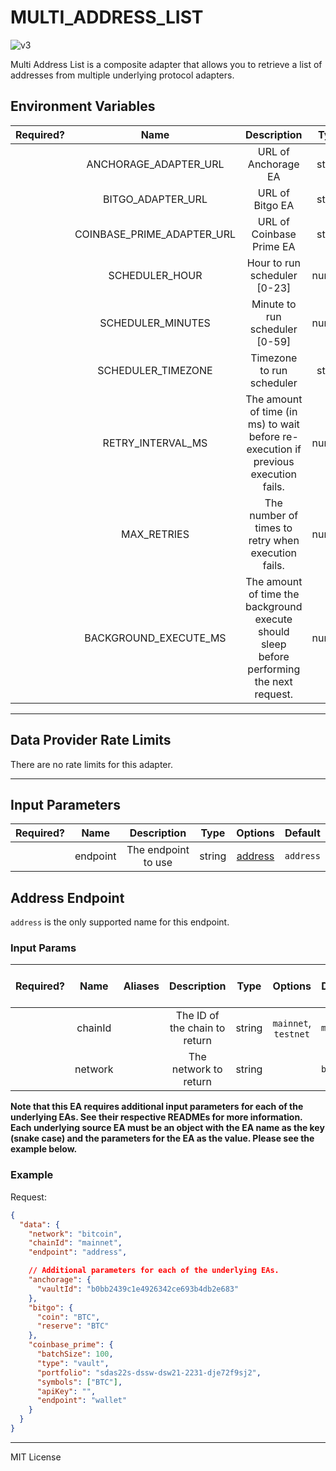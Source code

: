 # MULTI_ADDRESS_LIST

![v3](https://img.shields.io/badge/framework%20version-v3-blueviolet)

Multi Address List is a composite adapter that allows you to retrieve a list of addresses from multiple underlying protocol adapters.

## Environment Variables

| Required? |            Name            |                                        Description                                         |  Type  | Options |      Default       |
| :-------: | :------------------------: | :----------------------------------------------------------------------------------------: | :----: | :-----: | :----------------: |
|           |   ANCHORAGE_ADAPTER_URL    |                                    URL of Anchorage EA                                     | string |         |                    |
|           |     BITGO_ADAPTER_URL      |                                      URL of Bitgo EA                                       | string |         |                    |
|           | COINBASE_PRIME_ADAPTER_URL |                                  URL of Coinbase Prime EA                                  | string |         |                    |
|           |       SCHEDULER_HOUR       |                                Hour to run scheduler [0-23]                                | number |         |        `17`        |
|           |     SCHEDULER_MINUTES      |                               Minute to run scheduler [0-59]                               | number |         |        `1`         |
|           |     SCHEDULER_TIMEZONE     |                                 Timezone to run scheduler                                  | string |         | `America/New_York` |
|           |     RETRY_INTERVAL_MS      |    The amount of time (in ms) to wait before re-execution if previous execution fails.     | number |         |      `60000`       |
|           |        MAX_RETRIES         |                     The number of times to retry when execution fails.                     | number |         |        `5`         |
|           |   BACKGROUND_EXECUTE_MS    | The amount of time the background execute should sleep before performing the next request. | number |         |      `10000`       |

---

## Data Provider Rate Limits

There are no rate limits for this adapter.

---

## Input Parameters

| Required? |   Name   |     Description     |  Type  |           Options            |  Default  |
| :-------: | :------: | :-----------------: | :----: | :--------------------------: | :-------: |
|           | endpoint | The endpoint to use | string | [address](#address-endpoint) | `address` |

## Address Endpoint

`address` is the only supported name for this endpoint.

### Input Params

| Required? |  Name   | Aliases |          Description          |  Type  |       Options        |  Default  | Depends On | Not Valid With |
| :-------: | :-----: | :-----: | :---------------------------: | :----: | :------------------: | :-------: | :--------: | :------------: |
|           | chainId |         | The ID of the chain to return | string | `mainnet`, `testnet` | `mainnet` |            |                |
|           | network |         |     The network to return     | string |                      | `bitcoin` |            |                |

**Note that this EA requires additional input parameters for each of the underlying EAs. See their respective READMEs for more information.**
**Each underlying source EA must be an object with the EA name as the key (snake case) and the parameters for the EA as the value. Please see the example below.**

### Example

Request:

```json
{
  "data": {
    "network": "bitcoin",
    "chainId": "mainnet",
    "endpoint": "address",

    // Additional parameters for each of the underlying EAs.
    "anchorage": {
      "vaultId": "b0bb2439c1e4926342ce693b4db2e683"
    },
    "bitgo": {
      "coin": "BTC",
      "reserve": "BTC"
    },
    "coinbase_prime": {
      "batchSize": 100,
      "type": "vault",
      "portfolio": "sdas22s-dssw-dsw21-2231-dje72f9sj2",
      "symbols": ["BTC"],
      "apiKey": "",
      "endpoint": "wallet"
    }
  }
}
```

---

MIT License
